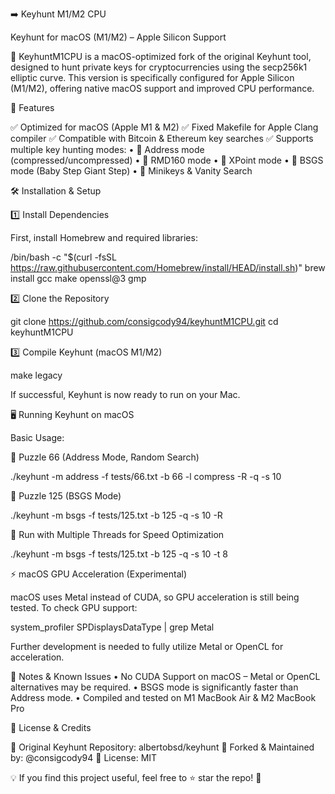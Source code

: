 ➡️ Keyhunt M1/M2 CPU 

Keyhunt for macOS (M1/M2) – Apple Silicon Support

🔑 KeyhuntM1CPU is a macOS-optimized fork of the original Keyhunt tool, designed to hunt private keys for cryptocurrencies using the secp256k1 elliptic curve. This version is specifically configured for Apple Silicon (M1/M2), offering native macOS support and improved CPU performance.

🚀 Features

✅ Optimized for macOS  (Apple M1 & M2)
✅ Fixed Makefile for Apple Clang compiler
✅ Compatible with Bitcoin & Ethereum key searches
✅ Supports multiple key hunting modes:
	•	🔹 Address mode (compressed/uncompressed)
	•	🔹 RMD160 mode
	•	🔹 XPoint mode
	•	🔹 BSGS mode (Baby Step Giant Step)
	•	🔹 Minikeys & Vanity Search

🛠 Installation & Setup

1️⃣ Install Dependencies

First, install Homebrew and required libraries:

/bin/bash -c "$(curl -fsSL https://raw.githubusercontent.com/Homebrew/install/HEAD/install.sh)"
brew install gcc make openssl@3 gmp

2️⃣ Clone the Repository

git clone https://github.com/consigcody94/keyhuntM1CPU.git
cd keyhuntM1CPU

3️⃣ Compile Keyhunt (macOS M1/M2)

make legacy

If successful, Keyhunt is now ready to run on your Mac.

🖥️ Running Keyhunt on macOS

Basic Usage:

🔹 Puzzle 66 (Address Mode, Random Search)

./keyhunt -m address -f tests/66.txt -b 66 -l compress -R -q -s 10

🔹 Puzzle 125 (BSGS Mode)

./keyhunt -m bsgs -f tests/125.txt -b 125 -q -s 10 -R

🔹 Run with Multiple Threads for Speed Optimization

./keyhunt -m bsgs -f tests/125.txt -b 125 -q -s 10 -t 8

⚡ macOS GPU Acceleration (Experimental)

macOS uses Metal instead of CUDA, so GPU acceleration is still being tested. To check GPU support:

system_profiler SPDisplaysDataType | grep Metal

Further development is needed to fully utilize Metal or OpenCL for acceleration.

📌 Notes & Known Issues
	•	No CUDA Support on macOS – Metal or OpenCL alternatives may be required.
	•	BSGS mode is significantly faster than Address mode.
	•	Compiled and tested on M1 MacBook Air & M2 MacBook Pro

📜 License & Credits

🔗 Original Keyhunt Repository: albertobsd/keyhunt
🔗 Forked & Maintained by: @consigcody94
📝 License: MIT

💡 If you find this project useful, feel free to ⭐ star the repo! 🚀

